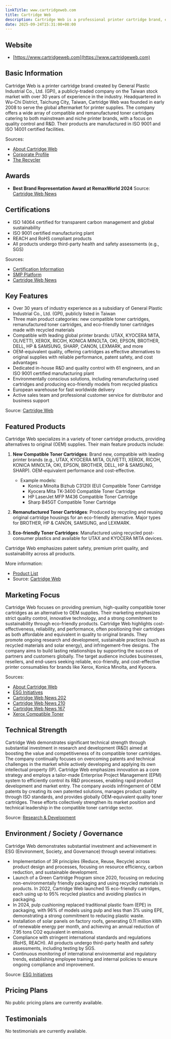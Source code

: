 ```yaml
---
linkTitle: www.cartridgeweb.com
title: Cartridge Web
description: Cartridge Web is a professional printer cartridge brand, established by General Plastic Industrial Co., Ltd. (GPI), that specializes in manufacturing and supplying compatible and remanufactured toner cartridges and imaging supplies for a broad range of printer brands.
date: 2025-09-24T15:31:00+08:00
---
```


## Website

- [https://www.cartridgeweb.com](https://www.cartridgeweb.com)

## Basic Information

Cartridge Web is a printer cartridge brand created by General Plastic Industrial Co., Ltd. (GPI), a publicly-traded company on the Taiwan stock market with over 30 years of experience in the industry. Headquartered in Wu-Chi District, Taichung City, Taiwan, Cartridge Web was founded in early 2008 to serve the global aftermarket for printer supplies. The company offers a wide array of compatible and remanufactured toner cartridges catering to both mainstream and niche printer brands, with a focus on quality control and R&D. Their products are manufactured in ISO 9001 and ISO 14001 certified facilities.

Sources:
- [About Cartridge Web](https://www.cartridgeweb.com/en/about/about-cartridge-web)
- [Corporate Profile](https://www.cartridgeweb.com/en/about/corporate-profile)
- [The Recycler](https://www.therecycler.com/posts/cartridge-web/)

## Awards

- **Best Brand Representation Award at RemaxWorld 2024**
  Source: [Cartridge Web News](https://www.cartridgeweb.com/en/new/message-203)

## Certifications

- ISO 14064 certified for transparent carbon management and global sustainability
- ISO 9001 certified manufacturing plant
- REACH and RoHS compliant products
- All products undergo third-party health and safety assessments (e.g., SGS)

Sources:
- [Certification Information](https://www.cartridgeweb.com/en/answer/message-226)
- [SMP Platform](https://smp.cartridgeweb.com/en/)
- [Cartridge Web News](https://www.cartridgeweb.com/en/new/message-159)

## Key Features

- Over 30 years of industry experience as a subsidiary of General Plastic Industrial Co., Ltd. (GPI), publicly listed in Taiwan
- Three main product categories: new compatible toner cartridges, remanufactured toner cartridges, and eco-friendly toner cartridges made with recycled materials
- Compatible with leading global printer brands: UTAX, KYOCERA MITA, OLIVETTI, XEROX, RICOH, KONICA MINOLTA, OKI, EPSON, BROTHER, DELL, HP & SAMSUNG, SHARP, CANON, LEXMARK, and more
- OEM-equivalent quality, offering cartridges as effective alternatives to original supplies with reliable performance, patent safety, and cost advantages
- Dedicated in-house R&D and quality control with 61 engineers, and an ISO 9001 certified manufacturing plant
- Environmentally conscious solutions, including remanufacturing used cartridges and producing eco-friendly models from recycled plastics
- European warehouse for fast worldwide delivery
- Active sales team and professional customer service for distributor and business support

Source: [Cartridge Web](https://www.cartridgeweb.com)

## Featured Products

Cartridge Web specializes in a variety of toner cartridge products, providing alternatives to original (OEM) supplies. Their main feature products include:

1. **New Compatible Toner Cartridges**:
   Brand new, compatible with leading printer brands (e.g., UTAX, KYOCERA MITA, OLIVETTI, XEROX, RICOH, KONICA MINOLTA, OKI, EPSON, BROTHER, DELL, HP & SAMSUNG, SHARP). OEM-equivalent performance and cost-effective.
   - Example models:
     - Konica Minolta Bizhub C3120I (EU) Compatible Toner Cartridge
     - Kyocera Mita TK-3400 Compatible Toner Cartridge
     - HP LaserJet MFP M436 Compatible Toner Cartridge
     - Sharp B45GT Compatible Toner Cartridge

2. **Remanufactured Toner Cartridges**:
   Produced by recycling and reusing original cartridge housings for an eco-friendly alternative. Major types for BROTHER, HP & CANON, SAMSUNG, and LEXMARK.

3. **Eco-friendly Toner Cartridges**:
   Manufactured using recycled post-consumer plastics and available for UTAX and KYOCERA MITA devices.

Cartridge Web emphasizes patent safety, premium print quality, and sustainability across all products.

More information:
- [Product List](https://www.cartridgeweb.com/en/products)
- Source: [Cartridge Web](https://www.cartridgeweb.com)

## Marketing Focus

Cartridge Web focuses on providing premium, high-quality compatible toner cartridges as an alternative to OEM supplies. Their marketing emphasizes strict quality control, innovative technology, and a strong commitment to sustainability through eco-friendly products. Cartridge Web highlights cost-effectiveness, reliability, and performance, often positioning their cartridges as both affordable and equivalent in quality to original brands. They promote ongoing research and development, sustainable practices (such as recycled materials and solar energy), and infringement-free designs. The company aims to build lasting relationships by supporting the success of partners and customers globally. The target audience includes businesses, resellers, and end-users seeking reliable, eco-friendly, and cost-effective printer consumables for brands like Xerox, Konica Minolta, and Kyocera.

Sources:
- [About Cartridge Web](https://www.cartridgeweb.com/en/about/about-cartridge-web)
- [ESG Initiatives](https://www.cartridgeweb.com/en/about/esg)
- [Cartridge Web News 202](https://www.cartridgeweb.com/en/new/message-202)
- [Cartridge Web News 210](https://www.cartridgeweb.com/en/new/message-210)
- [Cartridge Web News 167](https://www.cartridgeweb.com/en/new/message-167)
- [Xerox Compatible Toner](https://www.cartridgeweb.com/en/product-cate-second/xerox-compatible-toner-cartridges)

## Technical Strength

Cartridge Web demonstrates significant technical strength through substantial investment in research and development (R&D) aimed at boosting the value and competitiveness of its compatible toner cartridges. The company continually focuses on overcoming patents and technical challenges in the market while actively developing and applying its own intellectual property (IP). Cartridge Web emphasizes innovation as a core strategy and employs a tailor-made Enterprise Project Management (EPM) system to efficiently control its R&D processes, enabling rapid product development and market entry. The company avoids infringement of OEM patents by creating its own patented solutions, manages product quality through ISO standards, and provides globally OEM-equivalent quality toner cartridges. These efforts collectively strengthen its market position and technical leadership in the compatible toner cartridge sector.

Source: [Research & Development](https://www.cartridgeweb.com/en/about/research-development)

## Environment / Society / Governance

Cartridge Web demonstrates substantial investment and achievement in ESG (Environment, Society, and Governance) through several initiatives:

- Implementation of 3R principles (Reduce, Reuse, Recycle) across product design and processes, focusing on resource efficiency, carbon reduction, and sustainable development.
- Launch of a Green Cartridge Program since 2020, focusing on reducing non-environmentally friendly packaging and using recycled materials in products. In 2022, Cartridge Web launched 15 eco-friendly cartridges, each using up to 95% recycled plastics and avoiding plastics in packaging.
- In 2024, pulp cushioning replaced traditional plastic foam (EPE) in packaging, with 96% of models using pulp and less than 3% using EPE, demonstrating a strong commitment to reducing plastic waste.
- Installation of solar panels on factory roofs, generating 0.11 million kWh of renewable energy per month, and achieving an annual reduction of 7.95 tons CO2 equivalent in emissions.
- Compliance with stringent international standards and regulations (RoHS, REACH). All products undergo third-party health and safety assessments, including testing by SGS.
- Continuous monitoring of international environmental and regulatory trends, establishing employee training and internal policies to ensure ongoing compliance and improvement.

Source: [ESG Initiatives](https://www.cartridgeweb.com/en/about/esg)

## Pricing Plans

No public pricing plans are currently available.

## Testimonials

No testimonials are currently available.